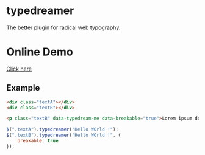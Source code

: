 # typedreamer
The better plugin for radical web typography.

# Online Demo
[Click here](https://jsfiddle.net/6gkaxvwL/18)

## Example

```html
<div class="textA"></div>
<div class="textB"></div>

<p class="textB" data-typedream-me data-breakable="true">Lorem ipsum dolor sit amet, consectetur adipisicing elit. Culpa aliquid adipisci, unde fugiat aperiam odit? Suscipit dolores reiciendis aliquid accusamus at similique commodi animi dolore quia, omnis, illum saepe esse!</p>

```

```js
$(".textA").typedreamer("Hello WOrld !");
$(".textB").typedreamer("Hello WOrld !", {
	breakable: true
});
```
